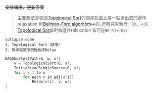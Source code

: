 ~~安排順序，更新答案~~

> 主要想法是依照[Topological Sort](Topological%20Sort.md)的順序對圖上每一點連出去的邊作relaxation
> 則[Bellman-Ford algorithm](Bellman-Ford%20algorithm.md)中的_迴圈只需執行一次_
> ->求[Topological Sort](Topological%20Sort.md)&對每邊作relaxation 皆可在`𝝷(|V|+|E|)`

```ad-tip
collapse:none
1. Topological Sort（排序）
2. 對排完順序的點依序Relax
```

```C
DAGShortestPath(G, w, s){
	v = TopologicalSort(G, s);
	InitializaeSingleSource(G, s);
	for i = 1 to n
		for each v in adj[v[i]]
			Relax(v[i], v, w);
}
```
